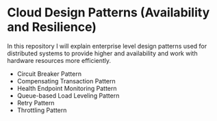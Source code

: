# Cloud Design Patterns (Availability and Resilience)
In this repository I will explain enterprise level design patterns used for distributed systems to 
provide higher and availability and work with hardware resources more efficiently.  

* Circuit Breaker Pattern
* Compensating Transaction Pattern
* Health Endpoint Monitoring Pattern
* Queue-based Load Leveling Pattern
* Retry Pattern
* Throttling Pattern